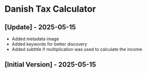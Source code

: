 # Danish Tax Calculator

## [Update] - 2025-05-15

- Added metadata image
- Added keywords for better discovery
- Added subtitle if multiplication was used to calculate the income

## [Initial Version] - 2025-05-15
